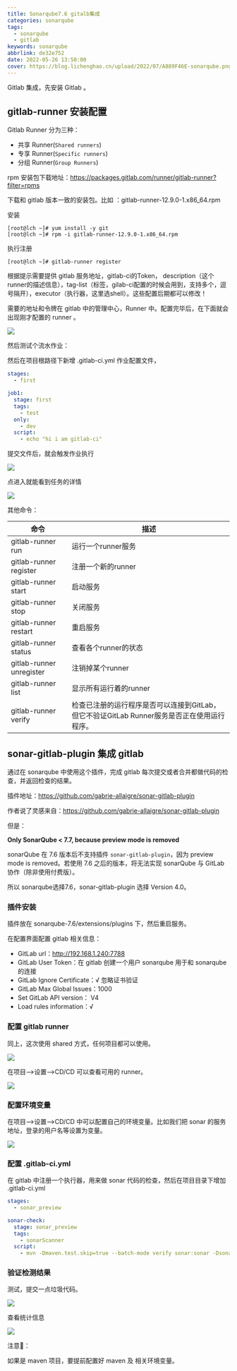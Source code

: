 ```yaml
---
title: Sonarqube7.6 gitalb集成
categories: sonarqube
tags:
  - sonarqube
  - gitlab
keywords: sonarqube
abbrlink: de32e752
date: 2022-05-26 13:50:00
cover: https://blog.lichenghao.cn/upload/2022/07/A889F46E-sonarqube.png
---
```

Gitlab 集成，先安装 Gitlab 。



## gitlab-runner 安装配置

Gitlab Runner 分为三种：

- 共享 Runner(`Shared runners`)
- 专享 Runner(`Specific runners`)
- 分组 Runner(`Group Runners`)

rpm 安装包下载地址：https://packages.gitlab.com/runner/gitlab-runner?filter=rpms

下载和  gitlab 版本一致的安装包。比如 ：gitlab-runner-12.9.0-1.x86_64.rpm

安装

```shell
[root@lch ~]# yum install -y git
[root@lch ~]# rpm -i gitlab-runner-12.9.0-1.x86_64.rpm 
```

执行注册

```shell
[root@lch ~]# gitlab-runner register
```

根据提示需要提供 gitlab 服务地址，gitlab-ci的Token， description（这个runner的描述信息），tag-list（标签，gilab-ci配置的时候会用到，支持多个，逗号隔开），executor（执行器，这里选shell）。这些配置后期都可以修改！

需要的地址和令牌在 gitlab 中的管理中心，Runner 中。配置完毕后，在下面就会出现刚才配置的 runner 。

![](https://blog.lichenghao.cn/upload/2022/07/30114648.png)

然后测试个流水作业：

然后在项目根路径下新增 .gitlab-ci.yml 作业配置文件，

```yaml
stages:
  - first

job1:
  stage: first
  tags: 
    - test
  only:
    - dev
  script:
    - echo "hi i am gitlab-ci"

```

提交文件后，就会触发作业执行

![](https://blog.lichenghao.cn/upload/2022/07/29154609.png)

点进入就能看到任务的详情

![](https://blog.lichenghao.cn/upload/2022/07/29155116.png)



其他命令：

| **命令**                 | **描述**                                                     |
| ------------------------ | ------------------------------------------------------------ |
| gitlab-runner run        | 运行一个runner服务                                           |
| gitlab-runner register   | 注册一个新的runner                                           |
| gitlab-runner start      | 启动服务                                                     |
| gitlab-runner stop       | 关闭服务                                                     |
| gitlab-runner restart    | 重启服务                                                     |
| gitlab-runner status     | 查看各个runner的状态                                         |
| gitlab-runner unregister | 注销掉某个runner                                             |
| gitlab-runner list       | 显示所有运行着的runner                                       |
| gitlab-runner verify     | 检查已注册的运行程序是否可以连接到GitLab，但它不验证GitLab Runner服务是否正在使用运行程序。 |





## sonar-gitlab-plugin 集成 gitlab

通过在 sonarqube 中使用这个插件，完成 gitlab 每次提交或者合并都做代码的检查，并返回检查的结果。

插件地址：https://github.com/gabrie-allaigre/sonar-gitlab-plugin

作者说了灵感来自：https://github.com/gabrie-allaigre/sonar-gitlab-plugin

但是：

**Only SonarQube < 7.7, because preview mode is removed**

sonarQube 在 7.6 版本后不支持插件 `sonar-gitlab-plugin`，因为 preview mode is removed。若使用 7.6 之后的版本，将无法实现 sonarQube 与 GitLab 协作（除非使用付费版）。

所以 sonarqube选择7.6，sonar-gitlab-plugin 选择 Version 4.0。

### 插件安装

插件放在 sonarqube-7.6/extensions/plugins 下，然后重启服务。

在配置界面配置 gitlab 相关信息：

- GitLab url：http://192.168.1.240:7788
- GitLab User Token：在 gitlab 创建一个用户 sonarqube 用于和 sonarqube 的连接
- GitLab Ignore Certificate：√  忽略证书验证
- GitLab Max Global Issues：1000
- Set GitLab API version： V4
- Load rules information：√

### 配置 gitlab runner

同上，这次使用 shared 方式，任何项目都可以使用。

![](https://blog.lichenghao.cn/upload/2022/07/30153658.png)

在项目——>设置——>CD/CD 可以查看可用的 runner。

![](https://blog.lichenghao.cn/upload/2022/07/30153823.png)



### 配置环境变量

在项目——>设置——>CD/CD 中可以配置自己的环境变量。比如我们把 sonar 的服务地址，登录的用户名等设置为变量。

![](https://blog.lichenghao.cn/upload/2022/07/30152127.png)

### 配置 .gitlab-ci.yml 

在 gitlab 中注册一个执行器，用来做 sonar 代码的检查，然后在项目目录下增加 .gitlab-ci.yml 

```yaml
stages:
  - sonar_preview

sonar-check:
  stage: sonar_preview
  tags:
    - sonarScanner
  script:
    - mvn -Dmaven.test.skip=true --batch-mode verify sonar:sonar -Dsonar.host.url=$SONAR_URL -Dsonar.login=$SONAR_LOGIN_USER -Dsonar.password=$SONAR_LOGIN_PWD -Dsonar.analysis.mode=preview -Dsonar.gitlab.project_id=$CI_PROJECT_PATH -Dsonar.gitlab.commit_sha=$CI_COMMIT_SHA -Dsonar.gitlab.ref_name=$CI_COMMIT_REF_NAME
```

### 验证检测结果

测试，提交一点垃圾代码。

![](https://blog.lichenghao.cn/upload/2022/07/30152923.png)

查看统计信息

![](https://blog.lichenghao.cn/upload/2022/07/30153037.png)





注意📢：

如果是 maven 项目，要提前配置好 maven 及 相关环境变量。
